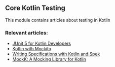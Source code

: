 ## Core Kotlin Testing

This module contains articles about testing in Kotlin

### Relevant articles:
- [JUnit 5 for Kotlin Developers](https://www.baeldung.com/kotlin/junit-5-kotlin)
- [Kotlin with Mockito](https://www.baeldung.com/kotlin/mockito)
- [Writing Specifications with Kotlin and Spek](https://www.baeldung.com/kotlin/spek)
- [MockK: A Mocking Library for Kotlin](https://www.baeldung.com/kotlin/mockk)
